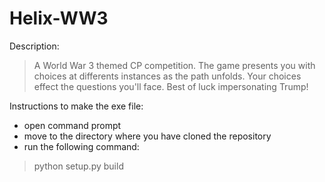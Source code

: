 # Helix-WW3
Description:
> A World War 3 themed CP competition. The game presents you with choices at differents instances as the path unfolds. Your choices 
effect the questions you'll face. Best of luck impersonating Trump!

Instructions to make the exe file:
- open command prompt
- move to the directory where you have cloned the repository
- run the following command:
> python setup.py build


